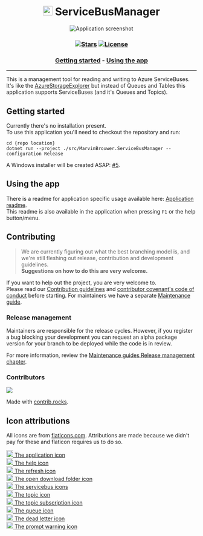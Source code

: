 [//]: # (Header)

[license-url]: /License.md#readme
[license-shield]: https://img.shields.io/badge/license-Apache--2.0-blue.svg?style=flat-square
[repo-stars-url]: https://github.com/Marvin-Brouwer/ServiceBusManager/stargazers
[repo-stars-shield]: https://img.shields.io/github/stars/Marvin-Brouwer/ServiceBusManager.svg?color=brightgreen&style=flat-square

<h1 align="center">
	<img src="/src/MarvinBrouwer.ServiceBusManager/Resources/app-icon.png" alt="logo" width="25" height="25" /> 
	ServiceBusManager
</h1>

<span align="center">

![Application screenshot](./src/MarvinBrouwer.ServiceBusManager/Resources/Documentation/base-plate.png)

</span>

<h3 align="center">

[![Stars][repo-stars-shield]][repo-stars-url] [![License][license-shield]][license-url]

</h3>

[//]: # (TOC)

<h3 align="center">

[Getting started](#getting-started) - [Using the app](#using-the-app)

</h3>
<hr/>

[//]: # (Document)

This is a management tool for reading and writing to Azure ServiceBuses.  
It's like the [AzureStorageExplorer](https://github.com/microsoft/AzureStorageExplorer#readme) but instead of Queues and Tables this application supports ServiceBuses (and it's Queues and Topics).  

## Getting started

Currently there's no installation present.  
To use this application you'll need to checkout the repository and run:  

```text
cd {repo location}
dotnet run --project ./src/MarvinBrouwer.ServiceBusManager --configuration Release
```

A Windows installer will be created ASAP: [#5](https://github.com/Marvin-Brouwer/ServiceBusManager/issues/5).

## Using the app

There is a readme for application specific usage available here: [Application readme](./src//MarvinBrouwer.ServiceBusManager/Readme.md).  
This readme is also available in the application when pressing `F1` or the help button/menu.  

## Contributing

> We are currently figuring out what the best branching model is, and we're still fleshing out release, contribution and development guidelines.  
> **Suggestions on how to do this are very welcome.**  
  
If you want to help out the project, you are very welcome to.  
Please read our [Contribution guidelines](/docs/Contributing.md#readme) and [contributor covenant's code of conduct](https://www.contributor-covenant.org) before starting.
For maintainers we have a separate [Maintenance guide](/docs/Maintaining.md#readme).  

### Release management

Maintainers are responsible for the release cycles.
However, if you register a bug blocking your development you can request an alpha package version for your branch to be deployed while the code is in review.

For more information, review the [Maintenance guides Release management chapter](/docs/Maintaining.md#release-management).  

### Contributors

<a href="https://github.com/Marvin-Brouwer/ServiceBusManager/graphs/contributors">
  <img src="https://contrib.rocks/image?repo=Marvin-Brouwer/ServiceBusManager" />
</a>

Made with [contrib.rocks](https://contrib.rocks).


## Icon attributions

All icons are from [flatIcons.com](https://www.flaticon.com/free-icons). 
Attributions are made because we didn't pay for these and flaticon requires us to do so.  

<a href="https://www.flaticon.com/free-icon/unemployment_4840311">
	<img src="/src/MarvinBrouwer.ServiceBusManager/Resources/Icons/app-icon.png" alt="" width="18" height="18" class="icon"/> The application icon
</a><br/>
<a href="https://www.flaticon.com/free-icon/info_785822">
	<img src="/src/MarvinBrouwer.ServiceBusManager/Resources/Icons/info.png" alt="" width="18" height="18" class="icon"/> The help icon
</a><br/>
<a href="https://www.flaticon.com/premium-icon/refresh-button_2267901">
	<img src="/src/MarvinBrouwer.ServiceBusManager/Resources/Icons/refresh-button.png" alt="" width="18" height="18" class="icon"/> The refresh icon
</a><br/>
<a href="https://www.flaticon.com/premium-icon/open-folder_3735134">
	<img src="/src/MarvinBrouwer.ServiceBusManager/Resources/Icons/open-folder.png" alt="" width="18" height="18" class="icon"/> The open download folder icon
</a><br/>
<a href="https://www.flaticon.com/free-icon/hub_984448">
	<img src="/src/MarvinBrouwer.ServiceBusManager/Resources/Icons/servicebus.png" alt="" width="18" height="18" class="icon"/> The servicebus icons
</a><br/>
<a href="https://www.flaticon.com/premium-icon/book_2702096">
	<img src="/src/MarvinBrouwer.ServiceBusManager/Resources/Icons/topic.png" alt="" width="18" height="18" class="icon"/> The topic icon
</a><br/>
<a href="https://www.flaticon.com/premium-icon/open-book_2702154?related_id=2702154">
	<img src="/src/MarvinBrouwer.ServiceBusManager/Resources/Icons/topic-subscription.png" alt="" width="18" height="18" class="icon"/> The topic subscription icon
</a><br/>
<a href="https://www.flaticon.com/premium-icon/books_2702093">
	<img src="/src/MarvinBrouwer.ServiceBusManager/Resources/Icons/queue.png" alt="" width="18" height="18" class="icon"/> The queue icon
</a><br/>
<a href="https://www.flaticon.com/free-icon/books-stack-of-three_29302">
	<img src="/src/MarvinBrouwer.ServiceBusManager/Resources/Icons/dead-letter.png" alt="" width="18" height="18" class="icon"/> The dead letter icon
</a><br/>
<a href="https://www.flaticon.com/free-icon/warning_595067">
	<img src="/src/MarvinBrouwer.ServiceBusManager/Resources/Icons/warning.png" alt="" width="18" height="18" class="icon"/> The prompt warning icon
</a>
